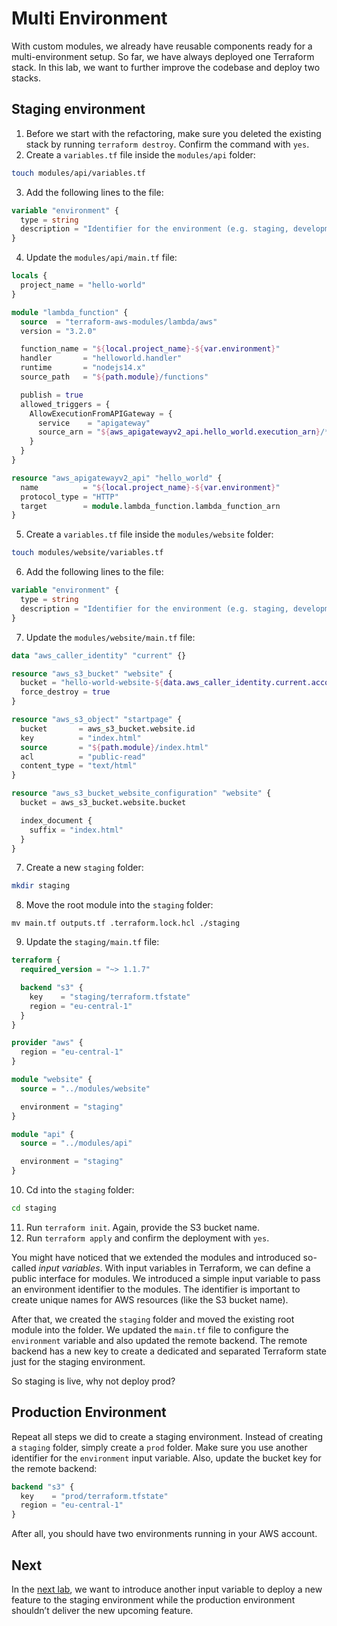 # Multi Environment

With custom modules, we already have reusable components ready for a multi-environment setup. So far, we have always deployed one Terraform stack. In this lab, we want to further improve the codebase and deploy two stacks.

## Staging environment

1. Before we start with the refactoring, make sure you deleted the existing stack by running `terraform destroy`. Confirm the command with `yes`.
2. Create a `variables.tf` file inside the `modules/api` folder:
  ```sh
  touch modules/api/variables.tf
  ```
3. Add the following lines to the file:
  ```tf
  variable "environment" {
    type = string
    description = "Identifier for the environment (e.g. staging, development or prod)"
  }
  ```
4. Update the `modules/api/main.tf` file:
  ```tf
  locals {
    project_name = "hello-world"
  }

  module "lambda_function" {
    source  = "terraform-aws-modules/lambda/aws"
    version = "3.2.0"

    function_name = "${local.project_name}-${var.environment}"
    handler       = "helloworld.handler"
    runtime       = "nodejs14.x"
    source_path   = "${path.module}/functions"

    publish = true
    allowed_triggers = {
      AllowExecutionFromAPIGateway = {
        service    = "apigateway"
        source_arn = "${aws_apigatewayv2_api.hello_world.execution_arn}/*/*"
      }
    }
  }

  resource "aws_apigatewayv2_api" "hello_world" {
    name          = "${local.project_name}-${var.environment}"
    protocol_type = "HTTP"
    target        = module.lambda_function.lambda_function_arn
  }
  ```
5. Create a `variables.tf` file inside the `modules/website` folder:
  ```sh
  touch modules/website/variables.tf
  ```
6. Add the following lines to the file:
  ```tf
  variable "environment" {
    type = string
    description = "Identifier for the environment (e.g. staging, development or prod)"
  }
  ```
7. Update the `modules/website/main.tf` file:
  ```tf
  data "aws_caller_identity" "current" {}

  resource "aws_s3_bucket" "website" {
    bucket = "hello-world-website-${data.aws_caller_identity.current.account_id}-${var.environment}"
    force_destroy = true
  }

  resource "aws_s3_object" "startpage" {
    bucket       = aws_s3_bucket.website.id
    key          = "index.html"
    source       = "${path.module}/index.html"
    acl          = "public-read"
    content_type = "text/html"
  }

  resource "aws_s3_bucket_website_configuration" "website" {
    bucket = aws_s3_bucket.website.bucket

    index_document {
      suffix = "index.html"
    }
  }
  ```
7. Create a new `staging` folder:
  ```sh
  mkdir staging
  ```
8. Move the root module into the `staging` folder:
  ```
  mv main.tf outputs.tf .terraform.lock.hcl ./staging
  ```
9. Update the `staging/main.tf` file:
  ```tf
  terraform {
    required_version = "~> 1.1.7"

    backend "s3" {
      key    = "staging/terraform.tfstate"
      region = "eu-central-1"
    }
  }

  provider "aws" {
    region = "eu-central-1"
  }

  module "website" {
    source = "../modules/website"

    environment = "staging"
  }

  module "api" {
    source = "../modules/api"

    environment = "staging"
  }
  ```
10. Cd into the `staging` folder:
  ```sh
  cd staging
  ```
11. Run `terraform init`. Again, provide the S3 bucket name.
12. Run `terraform apply` and confirm the deployment with `yes`.

You might have noticed that we extended the modules and introduced so-called *input variables*. With input variables in Terraform, we can define a public interface for modules. We introduced a simple input variable to pass an environment identifier to the modules. The identifier is important to create unique names for AWS resources (like the S3 bucket name).

After that, we created the `staging` folder and moved the existing root module into the folder. We updated the `main.tf` file to configure the `environment` variable and also updated the remote backend. The remote backend has a new key to create a dedicated and separated Terraform state just for the staging environment.

So staging is live, why not deploy prod?

## Production Environment

Repeat all steps we did to create a staging environment. Instead of creating a `staging` folder, simply create a `prod` folder. Make sure you use another identifier for the `environment` input variable. Also, update the bucket key for the remote backend: 

```tf
backend "s3" {
  key    = "prod/terraform.tfstate"
  region = "eu-central-1"
}
```

After all, you should have two environments running in your AWS account.

## Next

In the [next lab](../5-parameterization/), we want to introduce another input variable to deploy a new feature to the staging environment while the production environment shouldn’t deliver the new upcoming feature.
